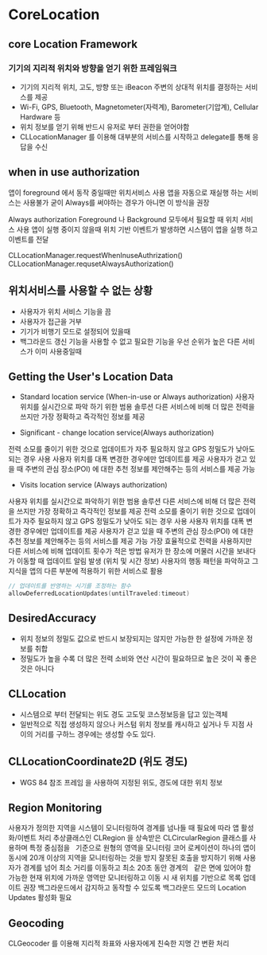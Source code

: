 #  CoreLocation


## core Location Framework

### 기기의 지리적 위치와 방향을 얻기 위한 프레임워크 
* 기기의 지리적 위치, 고도, 방향 또는  iBeacon 주변의 상대적 위치를 결정하는 서비스를 제공 
* Wi-Fi, GPS, Bluetooth, Magnetometer(자력계), Barometer(기압계), Cellular Hardware 등
* 위치 정보를 얻기 위해 반드시 유저로 부터 권한을 얻어야함 
* CLLocationManager 를 이용해 대부분의 서비스를 시작하고 delegate를 통해 응답을 수신 

## when in use authorization
앱이  foreground 에서 동작 중일때만 위치서비스 사용 
앱을 자동으로 재실행 하는 서비스는 사용불가 
굳이 Always를 써야하는 경우가 아니면 이 방식을 권장 

Always authorization
Foreground 나 Background 모두에서 필요할 때 위치 서비스 사용 
앱이 실행 중이지 않을때 위치 기반 이벤트가 발생하면 시스템이 앱을 실행 하고 이벤트를 전달 

CLLocationManager.requestWhenInuseAuthrization()
CLLocationManager.requsetAlwaysAuthorization()


## 위치서비스를 사용할 수 없는 상황 
 
 * 사용자가 위치 서비스 기능을 끔 
 * 사용자가 접근을 거부 
 * 기기가 비행기 모드로 설정되어 있을때 
 * 백그라운드 갱신 기능을 사용할 수 없고 필요한 기능을 우선 순위가 높은 다른 서비스가 이미 사용중일때 
 
 
 ## Getting the User's Location Data
 
 * Standard location service (When-in-use or Always authorization)
사용자위치를 실시간으로 파악 하기 위한 범용 솔루션
다른 서비스에 비해 더 많은 전력을 쓰지만 가장 정확하고 즉각적인 정보를 제공 

* Significant - change location service(Always authorization)

전력 소모를 줄이기 위한 것으로 업데이트가 자주 필요하지 않고 GPS 정밀도가 낮아도 되는 경우 사용 사용자 위치를 대폭 변경한 경우에만 업데이트를 제공
사용자가 걷고 있을 때 주변의 관심 장소(POI) 에 대한 추천 정보를 제안해주는 등의 서비스를 제공 가능


* Visits location service (Always authorization)

사용자 위치를 실시간으로 파악하기 위한 범용 솔루션
다른 서비스에 비해 더 많은 전력을 쓰지만 가장 정확하고 즉각적인 정보를 제공
전력 소모를 줄이기 위한 것으로 업데이트가 자주 필요하지 않고 GPS 정밀도가 낮아도 되는 경우 사용 사용자 위치를 대폭 변경한 경우에만 업데이트를 제공
사용자가 걷고 있을 때 주변의 관심 장소(POI) 에 대한 추천 정보를 제안해주는 등의 서비스를 제공 가능
가장 효율적으로 전력을 사용하지만 다른 서비스에 비해 업데이트 횟수가 적은 방법
유저가 한 장소에 머물러 시간을 보내다가 이동할 때 업데이트 알림 발생 (위치 및 시간 정보) 사용자의 행동 패턴을 파악하고 그 지식을 앱의 다른 부분에 적용하기 위한 서비스로 활용

```swift
// 업데이트를 반영하는 시기를 조정하는 함수 
allowDeferredLocationUpdates(untilTraveled:timeout)
```


## DesiredAccuracy 

* 위치 정보의 정밀도 값으로 반드시 보장되지는 않지만 가능한 한 설정에 가까운 정보를 취합
* 정밀도가 높을 수록 더 많은 전력 소비와 연산 시간이 필요하므로 높은 것이 꼭 좋은 것은 아니다 


## CLLocation

* 시스템으로 부터 전달되는 위도 경도 고도및 코스정보등을 답고 있는객체 
* 일반적으로 직접 생성하지 않으나 커스텀 위치 정보를 캐시하고 싶거나 두 지점 사이의 거리를 구하느 경우에는 생성할 수도 있다.

## CLLocationCoordinate2D (위도 경도)

* WGS 84 참조 프레임 을 사용하여 지정된 위도, 경도에 대한 위치 정보 

## Region Monitoring

사용자가 정의한 지역을 시스템이 모니터링하여 경계를 넘나들 때 필요에 따라 앱 활성화/이벤트 처리 
추상클래스인 CLRegion 을 상속받은 CLCircularRegion 클래스를 사용하며 특정 중심점을   기준으로 원형의 영역을 모니터링
코어 로케이션이 하나의 앱이 동시에 20개 이상의 지역을 모니터링하는 것을 방지
잘못된 호출을 방지하기 위해 사용자가 경계를 넘어 최소 거리를 이동하고 최소 20초 동안 경계의   같은 면에 있어야 함
가능한 현재 위치에 가까운 영역만 모니터링하고 이동 시 새 위치를 기반으로 목록 업데이트 권장 백그라운드에서 감지하고 동작할 수 있도록 백그라운드 모드의 Location Updates 활성화 필요


## Geocoding

CLGeocoder 를 이용해 지리적 좌표와 사용자에게 친숙한 지명 간 변환 처리 


